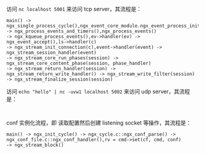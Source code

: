 

访问 `nc localhost 5001` 来访问 tcp server，其流程是：

```
main() -> ngx_single_process_cycle(),ngx_event_core_module.ngx_event_process_init() 
-> ngx_process_events_and_timers(),ngx_process_events() 
-> ngx_kqueue_process_events(),ev->handler(ev) -> ngx_event_accept(),ls->handler(c)
-> ngx_stream_init_connection(c),event->handler(event) -> ngx_stream_session_handler(event)
-> ngx_stream_core_run_phases(session) -> ngx_stream_core_content_phase(session, phase_handler)
-> ngx_stream_return_handler(session) -> ngx_stream_return_write_handler() -> ngx_stream_write_filter(session)
-> ngx_stream_finalize_session(session)
```


访问 `echo "hello" | nc -uvw1 localhost 5002` 来访问 udp server，其流程是：

```


```


conf 实例化流程，即 读取配置然后创建 listening socket 等操作，其流程是：

```
main() -> ngx_init_cycle() -> ngx_cycle.c::ngx_conf_parse() -> ngx_conf_file.c::ngx_conf_handler(),rv = cmd->set(cf, cmd, conf)
-> ngx_stream_block()

```

